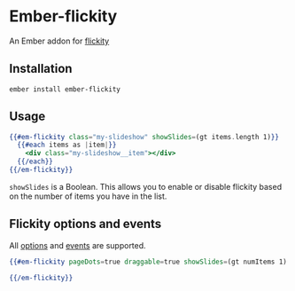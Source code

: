 # Ember-flickity

An Ember addon for [flickity](http://flickity.metafizzy.co/)

## Installation

```
ember install ember-flickity
```

## Usage

```handlebars
{{#em-flickity class="my-slideshow" showSlides=(gt items.length 1)}}
  {{#each items as |item|}}
    <div class="my-slideshow__item"></div>
  {{/each}}
{{/em-flickity}}
```

`showSlides` is a Boolean. This allows you to enable or disable flickity based on the
number of items you have in the list.

## Flickity options and events

All [options][flickityOptions] and [events][flickityEvents] are supported.

[flickityEvents]: http://flickity.metafizzy.co/events.html#flickity-events
[flickityOptions]: http://flickity.metafizzy.co/options.html

```handlebars
{{#em-flickity pageDots=true draggable=true showSlides=(gt numItems 1) settle=(action 'mySettle')}}

{{/em-flickity}}
```
